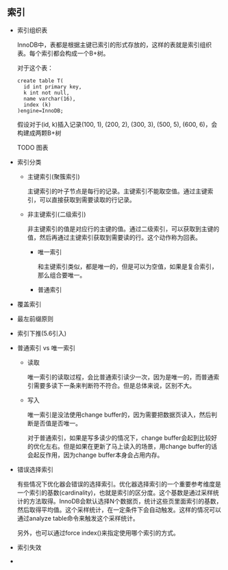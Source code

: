 ## 索引

+ 索引组织表

  InnoDB中，表都是根据主键已索引的形式存放的，这样的表就是索引组织表。每个索引都会构成一个B+树。

  对于这个表：

  ```mysql
  create table T(
  	id int primary key, 
  	k int not null, 
  	name varchar(16),
  	index (k)
  )engine=InnoDB;
  ```

  假设对于(id, k)插入记录(100, 1), (200, 2), (300, 3), (500, 5), (600, 6)，会构建成两颗B+树

  TODO 图表

+ 索引分类

  + 主键索引(聚簇索引)

    主键索引的叶子节点是每行的记录。主键索引不能取空值。通过主键索引，可以直接获取到需要读取的行记录。

  + 非主键索引(二级索引)

    非主键索引的值是对应行的主键的值。通过二级索引，可以获取到主键的值，然后再通过主键索引获取到需要读的行。这个动作称为回表。

    + 唯一索引

      和主键索引类似，都是唯一的，但是可以为空值，如果是复合索引，那么组合要唯一。

    + 普通索引

+ 覆盖索引

+ 最左前缀原则

+ 索引下推(5.6引入)

+ 普通索引 vs 唯一索引

  + 读取

    唯一索引的读取过程，会比普通索引读少一次，因为是唯一的，而普通索引需要多读下一条来判断符不符合。但是总体来说，区别不大。

  + 写入

    唯一索引是没法使用change buffer的，因为需要把数据页读入，然后判断是否值是否唯一。

    对于普通索引，如果是写多读少的情况下，change buffer会起到比较好的优化左右。但是如果在更新了马上读入的场景，用change buffer的话会起反作用，因为change buffer本身会占用内存。

+ 错误选择索引

  有些情况下优化器会错误的选择索引。优化器选择索引的一个重要参考维度是一个索引的基数(cardinality)，也就是索引的区分度。这个基数是通过采样统计的方法取得。InnoDB会默认选择N个数据页，统计这些页里面索引的基数，然后取得平均值。这个采样统计，在一定条件下会自动触发。这样的情况可以通过analyze table命令来触发这个采样统计。

  另外，也可以通过force index()来指定使用哪个索引的方式。

+ 索引失效

+ 